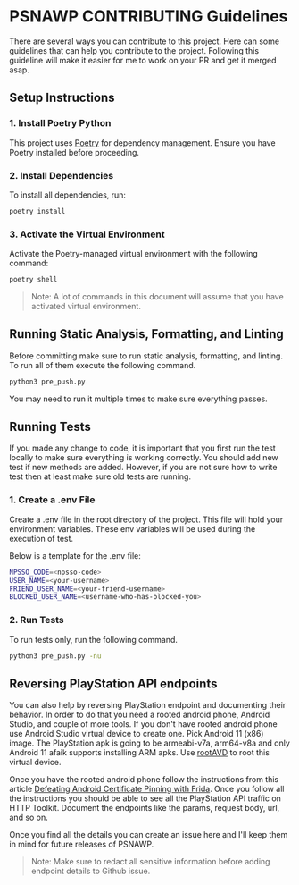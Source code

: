 # PSNAWP CONTRIBUTING Guidelines

There are several ways you can contribute to this project. Here can some guidelines that can help you contribute to the project. Following this guideline will make it easier for me to work on your PR and get it merged asap.

## Setup Instructions

### 1. Install Poetry Python

This project uses [Poetry](https://python-poetry.org/docs/) for dependency management. Ensure you have Poetry installed before proceeding.

### 2. Install Dependencies

To install all dependencies, run:

```bash
poetry install
```

### 3. Activate the Virtual Environment

Activate the Poetry-managed virtual environment with the following command:

```bash
poetry shell
```
> Note: A lot of commands in this document will assume that you have activated virtual environment.

## Running Static Analysis, Formatting, and Linting
Before committing make sure to run static analysis, formatting, and linting. To run all of them execute the following command.

```bash
python3 pre_push.py
```

You may need to run it multiple times to make sure everything passes.

## Running Tests

If you made any change to code, it is important that you first run the test locally to make sure everything is working correctly. You should add new test if new methods are added. However, if you are not sure how to write test then at least make sure old tests are running.

### 1. Create a .env File
Create a .env file in the root directory of the project. This file will hold your environment variables. These env variables will be used during the execution of test.

Below is a template for the .env file:

```bash
NPSSO_CODE=<npsso-code>
USER_NAME=<your-username>
FRIEND_USER_NAME=<your-friend-username>
BLOCKED_USER_NAME=<username-who-has-blocked-you>
```

### 2. Run Tests
To run tests only, run the following command.

```bash
python3 pre_push.py -nu
```

## Reversing PlayStation API endpoints

You can also help by reversing PlayStation endpoint and documenting their behavior. In order to do that you need a rooted android phone, Android Studio, and couple of more tools. If you don't have rooted android phone use Android Studio virtual device to create one. Pick Android 11 (x86) image. The PlayStation apk is going to be armeabi-v7a, arm64-v8a and only Android 11 afaik supports installing ARM apks. Use [rootAVD](https://gitlab.com/newbit/rootAVD) to root this virtual device.

Once you have the rooted android phone follow the instructions from this article [Defeating Android Certificate Pinning with Frida](https://httptoolkit.com/blog/frida-certificate-pinning/). Once you follow all the instructions you should be able to see all the PlayStation API traffic on HTTP Toolkit. Document the endpoints like the params, request body, url, and so on.

Once you find all the details you can create an issue here and I'll keep them in mind for future releases of PSNAWP.

> Note: Make sure to redact all sensitive information before adding endpoint details to Github issue.
